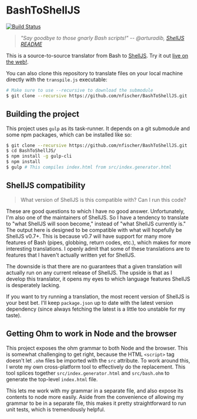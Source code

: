 BashToShellJS
=============

[![Build Status](https://travis-ci.org/nfischer/BashToShellJS.svg?branch=master)](https://travis-ci.org/nfischer/BashToShellJS)

> *"Say goodbye to those gnarly Bash scripts!"
> -- @arturadib, [ShellJS
> README](https://github.com/shelljs/shelljs#shelljs---unix-shell-commands-for-nodejs)*

This is a source-to-source translator from Bash to
[ShellJS](https://github.com/shelljs/shelljs). Try it out [live on the
web!](https://nfischer.github.io/BashToShellJS/).

You can also clone this repository to translate files on your local machine
directly with the `transpile.js` executable:

```Bash
# Make sure to use --recursive to download the submodule
$ git clone --recursive https://github.com/nfischer/BashToShellJS.git
```

Building the project
--------------------

This project uses `gulp` as its task-runner. It depends on a git submodule and
some npm packages, which can be installed like so:

```Bash
$ git clone --recursive https://github.com/nfischer/BashToShellJS.git
$ cd BashToShellJS/
$ npm install -g gulp-cli
$ npm install
$ gulp # This compiles index.html from src/index.generator.html
```

ShellJS compatibility
---------------------

> What version of ShellJS is this compatible with? Can I run this code?

These are good questions to which I have no good answer. Unfortunately, I'm also
one of the maintainers of ShellJS. So I have a tendency to translate to "what
ShellJS will soon become," instead of "what ShellJS currently is." The output
here is designed to be compatible with what will hopefully be ShellJS v0.7+.
This is because v0.7 will have support for many more features of Bash (pipes,
globbing, return codes, etc.), which makes for more interesting translations. I
openly admit that some of these translations are to features that I haven't
actually written yet for ShellJS.

The downside is that there are no guarantees that a given translation will
actually run on any current release of ShellJS. The upside is that as I develop
this translator, it opens my eyes to which language features ShellJS is
desperately lacking.

If you want to try running a translation, the most recent version of ShellJS is
your best bet. I'll keep `package.json` up to date with the latest version
dependency (since always fetching the latest is a little too unstable for my
taste).

Getting Ohm to work in Node and the browser
-------------------------------------------

This project exposes the ohm grammar to both Node and the browser. This is
somewhat challenging to get right, because the HTML `<script>` tag doesn't let
`.ohm` files be imported with the `src` attribute. To work around this, I wrote
my own cross-platform tool to effectively do the replacement. This tool splices
together `src/index.generator.html` and `src/bash.ohm` to generate the top-level
`index.html` file.

This lets me work with my grammar in a separate file, and also expose its
contents to node more easily. Aside from the convenience of allowing my grammar
to be in a separate file, this makes it pretty straightforward to run unit
tests, which is tremendously helpful.
